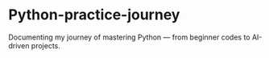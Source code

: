 # Python-practice-journey
Documenting my journey of mastering Python — from beginner codes to AI-driven projects.
